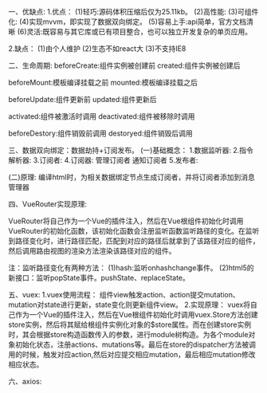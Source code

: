 一、优缺点:
  1.优点：
    (1)轻巧:源码体积压缩后仅为25.11kb。
    (2)高性能:
    (3)可组件化:
    (4)实现mvvm，即实现了数据双向绑定。
    (5)容易上手:api简单，官方文档清晰
    (6)灵活:既容易与其它库或已有项目整合，也可以独立开发复杂的单页应用。

  2.缺点：
    (1)由个人维护
    (2)生态不如react大
    (3)不支持IE8

二、生命周期:
  beforeCreate:组件实例被创建前
  created:组件实例被创建后

  beforeMount:模板编译挂载之前
  mounted:模板编译挂载之后

  beforeUpdate:组件更新前
  updated:组件更新后

  activated:组件被激活时调用
  deactivated:组件被移除时调用

  beforeDestory:组件销毁前调用
  destoryed:组件销毁后调用

三、数据双向绑定：数据劫持+订阅发布。
  (一)基础概念：
    1.数据监听器:
    2.指令解析器:
    3.订阅者:
    4.订阅器:
      管理订阅者
      通知订阅者
    5.发布者:

  (二)原理:
    编译html时，为相关数据绑定节点生成订阅者，并将订阅者添加到消息管理器

四、VueRouter实现原理:

  VueRouter将自己作为一个Vue的插件注入，然后在Vue根组件初始化时调用VueRouter的初始化函数，该初始化函数会注册监听函数监听路径的变化。在监听到路径变化时，进行路径匹配，匹配到对应的路径后就拿到了该路径对应的组件，然后调用路由视图的渲染方法渲染该路径对应的组件。

  注：监听路径变化有两种方法：
  (1)hash:监听onhashchange事件。
  (2)html5的新接口：监听popState事件。pushState、replaceState。

五、vuex:
  1.vuex使用流程：
   组件view触发action、action提交mutation、mutation对state进行更新，state变化则更新组件view。
  2.实现原理：
   vuex将自己作为一个Vue的插件注入，然后在Vue根组件初始化时调用vuex.Store方法创建store实例，然后将其赋给根组件实例化对象的$store属性。而在创建store实例时，其会根据store构造函数传入的参数，进行module树构造。为各个module对象初始化状态，注册actions、mutations等。最后在store的dispatcher方法被调用的时候，触发对应action,然后对应提交相应mutation，最后相应mutation修改相应状态。

六、axios:




